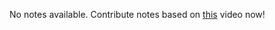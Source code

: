 No notes available. Contribute notes based on [this](https://www.youtube.com/watch?v=ZYbajSqMrN4&list=PL2kSRH_DmWVbKFpYn3drI8Qf66ZpvZ_3L&index=3) video now!